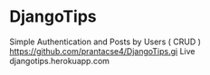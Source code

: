 # DjangoTips
Simple Authentication and Posts by Users ( CRUD )
https://github.com/prantacse4/DjangoTips.gi
Live djangotips.herokuapp.com
